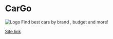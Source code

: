 # CarGo
![Logo](https://cdn.discordapp.com/attachments/908604615317143582/908667100090998784/Screenshot_35.png)
Find best cars by brand , budget and more!

[Site link](https://vedanshshah.github.io/project/) 
